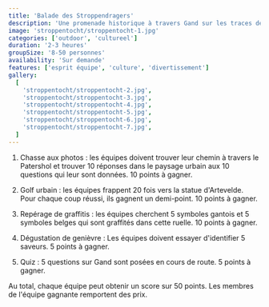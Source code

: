 ```yaml
---
title: 'Balade des Stroppendragers'
description: 'Une promenade historique à travers Gand sur les traces des Stroppendragers'
image: 'stroppentocht/stroppentocht-1.jpg'
categories: ['outdoor', 'cultureel']
duration: '2-3 heures'
groupSize: '8-50 personnes'
availability: 'Sur demande'
features: ['esprit équipe', 'culture', 'divertissement']
gallery:
  [
    'stroppentocht/stroppentocht-2.jpg',
    'stroppentocht/stroppentocht-3.jpg',
    'stroppentocht/stroppentocht-4.jpg',
    'stroppentocht/stroppentocht-5.jpg',
    'stroppentocht/stroppentocht-6.jpg',
    'stroppentocht/stroppentocht-7.jpg',
  ]
---
```


1. Chasse aux photos : les équipes doivent trouver leur chemin à travers le Patershol et trouver 10 réponses dans le paysage urbain aux 10 questions qui leur sont données. 10 points à gagner.

2. Golf urbain : les équipes frappent 20 fois vers la statue d'Artevelde. Pour chaque coup réussi, ils gagnent un demi-point. 10 points à gagner.

3. Repérage de graffitis : les équipes cherchent 5 symboles gantois et 5 symboles belges qui sont graffités dans cette ruelle. 10 points à gagner.

4. Dégustation de genièvre : Les équipes doivent essayer d'identifier 5 saveurs. 5 points à gagner.

5. Quiz : 5 questions sur Gand sont posées en cours de route. 5 points à gagner.

Au total, chaque équipe peut obtenir un score sur 50 points. Les membres de l'équipe gagnante remportent des prix.
